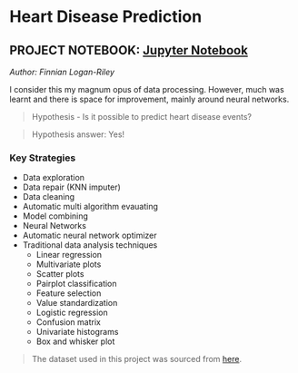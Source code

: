 # Heart Disease Prediction
## PROJECT NOTEBOOK: [Jupyter Notebook](https://github.com/FinnianHBLR/Health-Data-Project---Heart-Failure-Prediction/blob/f1307f165cdb069a51ee603eea7f08a10547bcfe/Heart%20Disease%20Prediction%20by%20Finnian%20Logan-Riley.ipynb)

*Author: Finnian Logan-Riley*  

I consider this my magnum opus of data processing. However, much was learnt and there is space for improvement, mainly around neural networks.

> Hypothesis - Is it possible to predict heart disease events?  

> Hypothesis answer: Yes!

### Key Strategies
* Data exploration
* Data repair (KNN imputer) 
* Data cleaning
* Automatic multi algorithm evauating
* Model combining
* Neural Networks
* Automatic neural network optimizer
* Traditional data analysis techniques 
    * Linear regression
    * Multivariate plots 
    * Scatter plots
    * Pairplot classification
    * Feature selection
    * Value standardization
    * Logistic regression
    * Confusion matrix
    * Univariate histograms
    * Box and whisker plot

> The dataset used in this project was sourced from [here](https://www.kaggle.com/fedesoriano/heart-failure-prediction).